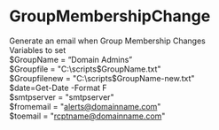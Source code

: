 # GroupMembershipChange
Generate an email when Group Membership Changes<br/>
Variables to set <br />
$GroupName = “Domain Admins”<br />
$Groupfile = "C:\scripts\$GroupName.txt"<br />
$Groupfilenew = "C:\scripts\$GroupName-new.txt"<br />
$date=Get-Date -Format F<br />
$smtpserver = "smtpserver"<br />
$fromemail = "alerts@domainname.com"<br />
$toemail = "rcptname@domainname.com"<br />
